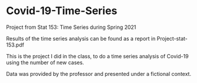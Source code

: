 # Covid-19-Time-Series
Project from Stat 153: Time Series during Spring 2021  

Results of the time series analysis can be found as a report in Project-stat-153.pdf

This is the project I did in the class, to do a time series analysis of Covid-19 using the number of new cases.

Data was provided by the professor and presented under a fictional context.
